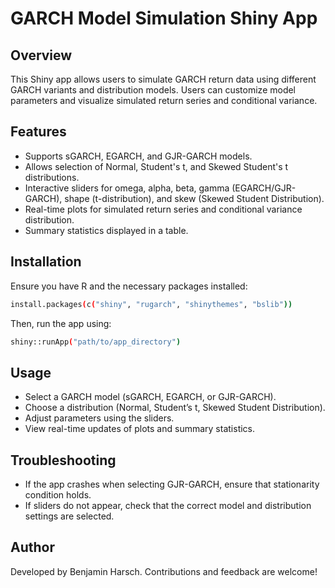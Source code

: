 # GARCH Model Simulation Shiny App
## Overview
This Shiny app allows users to simulate GARCH return data using different GARCH variants and distribution models. Users can customize model parameters and visualize simulated return series and conditional variance.

## Features
* Supports sGARCH, EGARCH, and GJR-GARCH models.
* Allows selection of Normal, Student's t, and Skewed Student's t distributions.
* Interactive sliders for omega, alpha, beta, gamma (EGARCH/GJR-GARCH), shape (t-distribution), and skew (Skewed Student Distribution).
* Real-time plots for simulated return series and conditional variance distribution.
* Summary statistics displayed in a table.

## Installation
Ensure you have R and the necessary packages installed:
```bash
install.packages(c("shiny", "rugarch", "shinythemes", "bslib"))
```
Then, run the app using:
```bash
shiny::runApp("path/to/app_directory")
```
## Usage
* Select a GARCH model (sGARCH, EGARCH, or GJR-GARCH).
* Choose a distribution (Normal, Student’s t, Skewed Student Distribution).
* Adjust parameters using the sliders.
* View real-time updates of plots and summary statistics.

## Troubleshooting
* If the app crashes when selecting GJR-GARCH, ensure that stationarity condition holds.
* If sliders do not appear, check that the correct model and distribution settings are selected.

## Author
Developed by Benjamin Harsch. Contributions and feedback are welcome!
